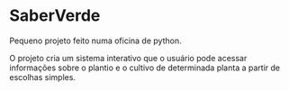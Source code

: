 # SaberVerde
Pequeno projeto feito numa oficina de python.

O projeto cria um sistema interativo que o usuário pode acessar informações sobre o plantio e o cultivo de determinada planta a partir de escolhas simples.

